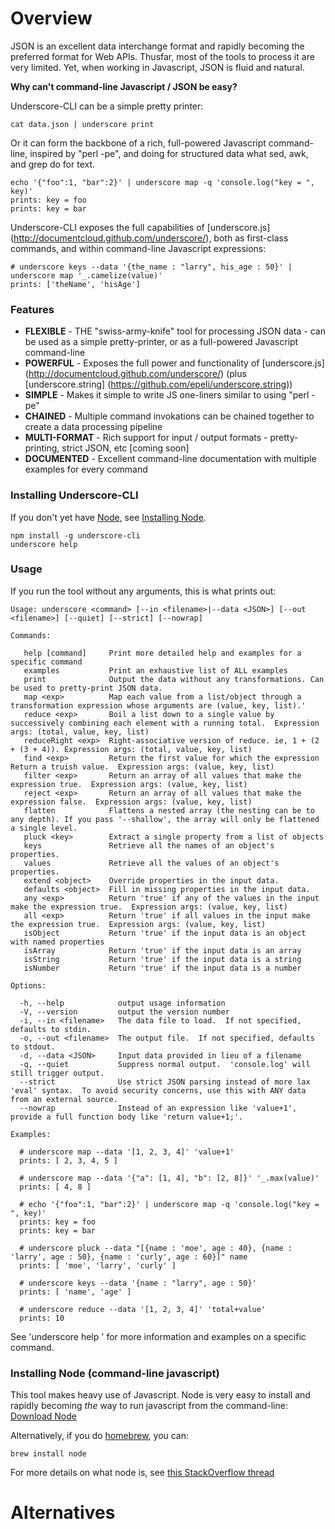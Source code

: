 # Overview

JSON is an excellent data interchange format and rapidly becoming the preferred format for Web APIs.
Thusfar, most of the tools to process it are very limited.  Yet, when working in Javascript, JSON is fluid and natural.  

<b>Why can't command-line Javascript / JSON be easy?</b>

Underscore-CLI can be a simple pretty printer:

    cat data.json | underscore print

Or it can form the backbone of a rich, full-powered Javascript command-line, inspired by "perl -pe", and doing for structured data what sed, awk, and grep do for text.

    echo '{"foo":1, "bar":2}' | underscore map -q 'console.log("key = ", key)'
    prints: key = foo
    prints: key = bar

Underscore-CLI exposes the full capabilities of [underscore.js] (http://documentcloud.github.com/underscore/), both as first-class commands, and within command-line Javascript expressions:

    # underscore keys --data '{the_name : "larry", his_age : 50}' | underscore map '_.camelize(value)'
    prints: ['theName', 'hisAge']

### Features

 * **FLEXIBLE** - THE "swiss-army-knife" tool for processing JSON data - can be used as a simple pretty-printer, or as a full-powered Javascript command-line
 * **POWERFUL** - Exposes the full power and functionality of [underscore.js] (http://documentcloud.github.com/underscore/) (plus [underscore.string] (https://github.com/epeli/underscore.string))
 * **SIMPLE** - Makes it simple to write JS one-liners similar to using "perl -pe"
 * **CHAINED** - Multiple command invokations can be chained together to create a data processing pipeline
 * **MULTI-FORMAT** - Rich support for input / output formats - pretty-printing, strict JSON, etc [coming soon]
 * **DOCUMENTED** - Excellent command-line documentation with multiple examples for every command

### Installing Underscore-CLI

If you don't yet have [Node](http://nodejs.org/#download), see [Installing Node](#installing_node).

    npm install -g underscore-cli
    underscore help

### Usage

If you run the tool without any arguments, this is what prints out:

    Usage: underscore <command> [--in <filename>|--data <JSON>] [--out <filename>] [--quiet] [--strict] [--nowrap]

    Commands:

       help [command]     Print more detailed help and examples for a specific command
       examples           Print an exhaustive list of ALL examples
       print              Output the data without any transformations. Can be used to pretty-print JSON data.
       map <exp>          Map each value from a list/object through a transformation expression whose arguments are (value, key, list).'
       reduce <exp>       Boil a list down to a single value by successively combining each element with a running total.  Expression args: (total, value, key, list)
       reduceRight <exp>  Right-associative version of reduce. ie, 1 + (2 + (3 + 4)). Expression args: (total, value, key, list)
       find <exp>         Return the first value for which the expression Return a truish value.  Expression args: (value, key, list)
       filter <exp>       Return an array of all values that make the expression true.  Expression args: (value, key, list)
       reject <exp>       Return an array of all values that make the expression false.  Expression args: (value, key, list)
       flatten            Flattens a nested array (the nesting can be to any depth). If you pass '--shallow', the array will only be flattened a single level.
       pluck <key>        Extract a single property from a list of objects
       keys               Retrieve all the names of an object's properties.
       values             Retrieve all the values of an object's properties.
       extend <object>    Override properties in the input data.
       defaults <object>  Fill in missing properties in the input data.
       any <exp>          Return 'true' if any of the values in the input make the expression true.  Expression args: (value, key, list)
       all <exp>          Return 'true' if all values in the input make the expression true.  Expression args: (value, key, list)
       isObject           Return 'true' if the input data is an object with named properties
       isArray            Return 'true' if the input data is an array
       isString           Return 'true' if the input data is a string
       isNumber           Return 'true' if the input data is a number

    Options:

      -h, --help            output usage information
      -V, --version         output the version number
      -i, --in <filename>   The data file to load.  If not specified, defaults to stdin.
      -o, --out <filename>  The output file.  If not specified, defaults to stdout.
      -d, --data <JSON>     Input data provided in lieu of a filename
      -q, --quiet           Suppress normal output.  'console.log' will still trigger output.
      --strict              Use strict JSON parsing instead of more lax 'eval' syntax.  To avoid security concerns, use this with ANY data from an external source.
      --nowrap              Instead of an expression like 'value+1', provide a full function body like 'return value+1;'.

    Examples:

      # underscore map --data '[1, 2, 3, 4]' 'value+1'
      prints: [ 2, 3, 4, 5 ]
      
      # underscore map --data '{"a": [1, 4], "b": [2, 8]}' '_.max(value)'
      prints: [ 4, 8 ]
      
      # echo '{"foo":1, "bar":2}' | underscore map -q 'console.log("key = ", key)'
      prints: key = foo
      prints: key = bar
      
      # underscore pluck --data "[{name : 'moe', age : 40}, {name : 'larry', age : 50}, {name : 'curly', age : 60}]" name
      prints: [ 'moe', 'larry', 'curly' ]
      
      # underscore keys --data '{name : "larry", age : 50}'
      prints: [ 'name', 'age' ]
      
      # underscore reduce --data '[1, 2, 3, 4]' 'total+value'
      prints: 10
      

  See 'underscore help <command>' for more information and examples on a specific command.

### Installing Node (command-line javascript)
<a id="installing_node" name="installing_node"></a>

This tool makes heavy use of Javascript.  Node is very easy to install and rapidly becoming _the_ way to run javascript from the command-line: [Download Node](http://nodejs.org/#download)

Alternatively, if you do [homebrew](http://mxcl.github.com/homebrew/), you can:

    brew install node

For more details on what node is, see [this StackOverflow thread](http://stackoverflow.com/questions/1884724/what-is-node-js/6782438#6782438)

# Alternatives


